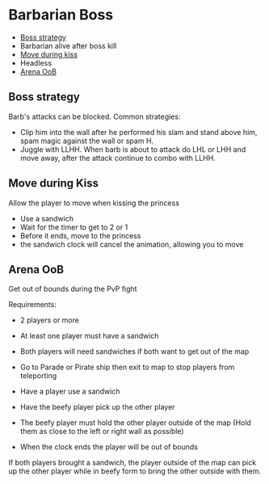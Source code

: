 # Barbarian Boss

- [Boss strategy](#boss)
- Barbarian alive after boss kill
- [Move during kiss](#move)
- Headless
- [Arena OoB](#oob)

## <a name="boss"></a>Boss strategy

Barb's attacks can be blocked. Common strategies:

- Clip him into the wall after he performed his slam and stand above him, spam magic against the wall or spam H.
- Juggle with LLHH. When barb is about to attack do LHL or LHH and move away, after the attack continue to combo with LLHH.


## <a name="move"></a>Move during Kiss

Allow the player to move when kissing the princess

- Use a sandwich
- Wait for the timer to get to 2 or 1
- Before it ends, move to the princess
- the sandwich clock will cancel the animation, allowing you to move


## <a name="oob"></a>Arena OoB

Get out of bounds during the PvP fight 

Requirements:
- 2 players or more
- At least one player must have a sandwich
- Both players will need sandwiches if both want to get out of the map
- Go to Parade or Pirate ship then exit to map to stop players from teleporting


- Have a player use a sandwich
- Have the beefy player pick up the other player
- The beefy player must hold the other player outside of the map (Hold them as close to the left or right wall as possible)
- When the clock ends the player will be out of bounds

If both players brought a sandwich, the player outside of the map can pick up the other player while in beefy form to bring the other outside with them.

